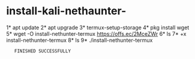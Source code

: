 # install-kali-nethaunter-
1* apt update 
2* apt upgrade 
3* termux-setup-storage
4* pkg install wget
5* wget -O install-nethunter-termux https://offs.ec/2MceZWr
6* ls
7* +x install-nethunter-termux
8* ls
9* ./install-nethunter-termux
       
       FINISHED SUCCESSFULLY 

